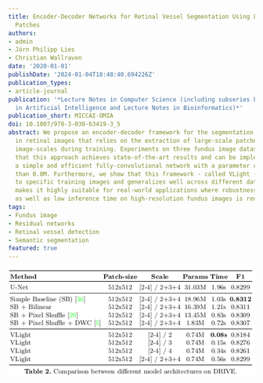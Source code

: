```yaml
---
title: Encoder-Decoder Networks for Retinal Vessel Segmentation Using Large Multi-scale
  Patches
authors:
- admin
- Jörn Philipp Lies
- Christian Wallraven
date: '2020-01-01'
publishDate: '2024-01-04T18:48:40.694226Z'
publication_types:
- article-journal
publication: '*Lecture Notes in Computer Science (including subseries Lecture Notes
  in Artificial Intelligence and Lecture Notes in Bioinformatics)*'
publication_short: MICCAI-OMIA
doi: 10.1007/978-3-030-63419-3_5
abstract: We propose an encoder-decoder framework for the segmentation of blood vessels
  in retinal images that relies on the extraction of large-scale patches at multiple
  image-scales during training. Experiments on three fundus image datasets demonstrate
  that this approach achieves state-of-the-art results and can be implemented using
  a simple and efficient fully-convolutional network with a parameter count of less
  than 0.8M. Furthermore, we show that this framework - called VLight - avoids overfitting
  to specific training images and generalizes well across different datasets, which
  makes it highly suitable for real-world applications where robustness, accuracy
  as well as low inference time on high-resolution fundus images is required.
tags:
- Fundus image
- Residual networks
- Retinal vessel detection
- Semantic segmentation
featured: true
---
```


![Results](./results.png)
